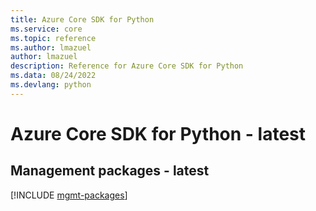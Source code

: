 ```yaml
---
title: Azure Core SDK for Python
ms.service: core
ms.topic: reference
ms.author: lmazuel
author: lmazuel
description: Reference for Azure Core SDK for Python
ms.data: 08/24/2022
ms.devlang: python
---
```

# Azure Core SDK for Python - latest

## Management packages - latest
[!INCLUDE [mgmt-packages](core-mgmt-index.md)]